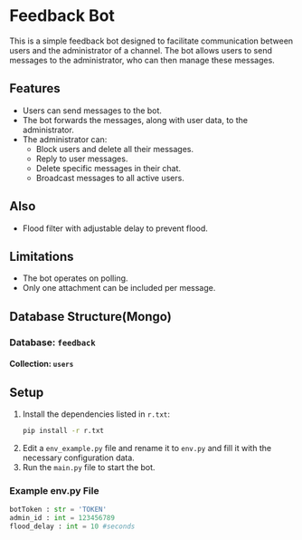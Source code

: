 # Feedback Bot

This is a simple feedback bot designed to facilitate communication between users and the administrator of a channel. The bot allows users to send messages to the administrator, who can then manage these messages.

## Features

- Users can send messages to the bot.
- The bot forwards the messages, along with user data, to the administrator.
- The administrator can:
  - Block users and delete all their messages.
  - Reply to user messages.
  - Delete specific messages in their chat.
  - Broadcast messages to all active users.

## Also

- Flood filter with adjustable delay to prevent flood.

## Limitations

- The bot operates on polling.
- Only one attachment can be included per message.

## Database Structure(Mongo)

### Database: `feedback`

#### Collection: `users`


## Setup

1. Install the dependencies listed in `r.txt`:
   ```bash
   pip install -r r.txt
1. Edit a `env_example.py` file and rename it to `env.py` and fill it with the necessary configuration data.
2. Run the `main.py` file to start the bot.

### Example env.py File
```python
botToken : str = 'TOKEN'
admin_id : int = 123456789
flood_delay : int = 10 #seconds
```
